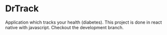 # DrTrack
Application which tracks your health (diabetes).
This project is done in react native with javascript.
Checkout the development branch.
